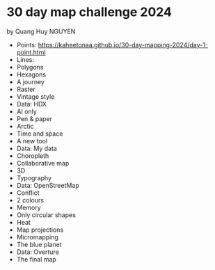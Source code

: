 # 30 day map challenge 2024
by Quang Huy NGUYEN
* Points: https://kaheetonaa.github.io/30-day-mapping-2024/day-1-point.html
* Lines: 
* Polygons
* Hexagons
* A journey
* Raster
* Vintage style
* Data: HDX
* AI only
* Pen & paper
* Arctic
* Time and space
* A new tool
* Data: My data
* Choropleth
* Collaborative map
* 3D
* Typography
* Data: OpenStreetMap
* Conflict
* 2 colours
* Memory
* Only circular shapes
* Heat
* Map projections
* Micromapping
* The blue planet
* Data: Overture
* The final map
